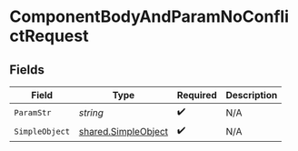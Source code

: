 # ComponentBodyAndParamNoConflictRequest


## Fields

| Field                                                             | Type                                                              | Required                                                          | Description                                                       |
| ----------------------------------------------------------------- | ----------------------------------------------------------------- | ----------------------------------------------------------------- | ----------------------------------------------------------------- |
| `ParamStr`                                                        | *string*                                                          | :heavy_check_mark:                                                | N/A                                                               |
| `SimpleObject`                                                    | [shared.SimpleObject](../../../pkg/models/shared/simpleobject.md) | :heavy_check_mark:                                                | N/A                                                               |